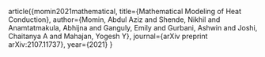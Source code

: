 article({momin2021mathematical,
  title={Mathematical Modeling of Heat Conduction},
  author={Momin, Abdul Aziz and Shende, Nikhil and Anamtatmakula, Abhijna and Ganguly, Emily and Gurbani, Ashwin and Joshi, Chaitanya A and Mahajan, Yogesh Y},
  journal={arXiv preprint arXiv:2107.11737},
  year={2021}
}

